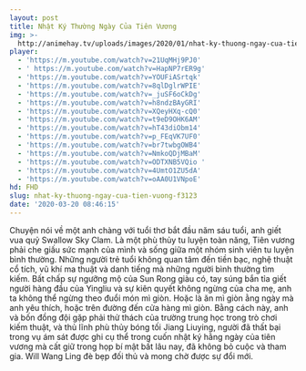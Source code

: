 ```yaml
---
layout: post
title: Nhật Ký Thường Ngày Của Tiên Vương
img: >-
  http://animehay.tv/uploads/images/2020/01/nhat-ky-thuong-ngay-cua-tien-vuong-thumbnail.jpg
player:
  - 'https://m.youtube.com/watch?v=21UqMHj9PJ0'
  - ' https://m.youtube.com/watch?v=HapNP7rER9g'
  - 'https://m.youtube.com/watch?v=YOUFiASrtqk'
  - 'https://m.youtube.com/watch?v=8qlDglrWPIE'
  - 'https://m.youtube.com/watch?v=_juSF6oCkDg'
  - 'https://m.youtube.com/watch?v=h8ndzBAyGRI'
  - 'https://m.youtube.com/watch?v=XQeyHXq-cQ0'
  - 'https://m.youtube.com/watch?v=t9eD9OHK6AM'
  - 'https://m.youtube.com/watch?v=hT43diObm14'
  - 'https://m.youtube.com/watch?v=p_FEqVK7UF0'
  - 'https://m.youtube.com/watch?v=br7twbgOWB4'
  - 'https://m.youtube.com/watch?v=NmkoQDjMBaM'
  - 'https://m.youtube.com/watch?v=ODTXNB5VQio '
  - 'https://m.youtube.com/watch?v=4UmtO1ZU5dA'
  - 'https://m.youtube.com/watch?v=oAA0U1VNpoE'
hd: FHD
slug: nhat-ky-thuong-ngay-cua-tien-vuong-f3123
date: '2020-03-20 08:46:15'
---
```

Chuyện nói về một anh chàng với tuổi thơ bắt đầu năm sáu tuổi, anh giết vua quỷ Swallow Sky Clam. Là một phù thủy tu luyện toàn năng, Tiên vương phải che giấu sức mạnh của mình và sống giữa một nhóm sinh viên tu luyện bình thường. Những người trẻ tuổi không quan tâm đến tiền bạc, nghệ thuật cổ tích, vũ khí ma thuật và danh tiếng mà những người bình thường tìm kiếm. Bất chấp sự ngưỡng mộ của Sun Rong giàu có, tay súng bắn tỉa giết người hàng đầu của Yingliu và sự kiên quyết không ngừng của cha mẹ, anh ta không thể ngừng theo đuổi món mì giòn. Hoặc là ăn mì giòn ằng ngày mà anh yêu thích, hoặc trên đường đến cửa hàng mì giòn. Bằng cách này, anh và bốn đồng đội gặp phải thử thách của trường trung học trong trò chơi kiếm thuật, và thủ lĩnh phù thủy bóng tối Jiang Liuying, người đã thất bại trong vụ ám sát được ghi cụ thể trong cuốn nhật ký hằng ngày của tiên vương mà cất giữ trong họp bí mật bất lâu nay, đã không bỏ cuộc và tham gia. Will Wang Ling đè bẹp đối thủ và mong chờ được sự đổi mới.
